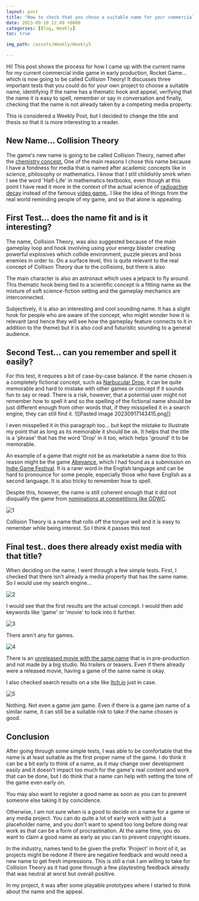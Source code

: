 ```yaml
---
layout: post
title: "How to check that you chose a suitable name for your commercial indie game with three simple tests"
date: 2023-09-10 12:49 +0800
categories: [Blog, Weekly]
toc: true

img_path: /assets/Weekly/Weekly5

---
```


Hi! This post shows the process for how I came up with the current name for my current commercial indie game in early production, Rocket Game... which is now going to be called Collision Theory! It discusses three important tests that you could do for your own project to choose a suitable name, identifying if the name has a thematic hook and appeal, verifying that the name it is easy to spell, remember or say in conversation and finally, checking that the name is not already taken by a competing media property.

This is considered a Weekly Post, but I decided to change the title and thesis so that it is more interesting to a reader. 

## New Name... Collision Theory

The game's new name is going to be called Collision Theory, named after the [chemistry concept.]((https://en.wikipedia.org/wiki/Collision_theory)) One of the main reasons I chose this name because I have a fondness for media that is named after academic concepts like in science, philosophy or mathematics. I know that I still childishly smirk when I see the word 'Half-Life' in mathematics textbooks, even though at this point I have read it more in the context of the actual science of [radioactive decay](https://en.wikipedia.org/wiki/Half-life) instead of the famous [video game.](https://en.wikipedia.org/wiki/Half-Life_(video_game)). I like the idea of things from the real world reminding people of my game, and so that alone is appealing.

## First Test... does the name fit and is it interesting?

The name, Collision Theory, was also suggested because of the main gameplay loop and hook involving using your energy blaster creating powerful explosives which collide environment, puzzle pieces and boss enemies in order to. On a surface level, this is quite relevant to the real concept of Collison Theory due to the collisions, but there is also

The main character is also an astronaut which uses a jetpack to fly around. This thematic hook being tied to a scientific concept is a fitting name as the mixture of soft science-fiction setting and the gameplay mechanics are interconnected.

Subjectively, it is also an interesting and cool sounding name. It has a slight hook for people who are aware of the concept, who might wonder how it is relevant (and hence they will see how the gameplay feature connects to it in addition to the theme) but it is also cool and futuristic sounding to a general audience.
## Second Test... can you remember and spell it easily?

For this test, it requires a bit of case-by-case balance. If the name chosen is a completely fictional concept, such as [Narbucular Drop](https://www.digipen.edu/showcase/student-games/narbacular-drop), it can be quite memorable and hard to mistake with other games or concept if it sounds fun to say or read. There is a risk, however, that a potential user might not remember how to spell it and so the spelling of the fictional name should be just different enough from other words that, if they misspelled it in a search engine, they can still find it.
![[Pasted image 20230917143415.png]]

I even misspelled it in this paragraph too... but kept the mistake to illustrate my point that as long as its memorable it should be ok. It helps that the title is a 'phrase' that has the word 'Drop' in it too, which helps 'ground' it to be memorable. 

An example of a game that might not be as marketable a name doe to this reason might be the game [Abeyance](https://www.bumblebee-studios.se/abeyance), which I had found as a submission on [Indie Game Festival](https://igf.com/entry/2023/abeyance). It is a rarer word in the English language and can be hard to pronounce for some people, especially those who have English as a second language. It is also tricky to remember how to spell. 

Despite this, however, the name is still coherent enough that it did not disqualify the game from [nominations at competitions like GDWC](https://thegdwc.com/games/abeyance).


![1](1.png)

Collision Theory is a name that rolls off the tongue well and it is easy to remember while being interest. So I think it passes this test

## Final test.. does there already exist media with that title?

When deciding on the name, I went through a few simple tests. First, I checked that there isn't already a media property that has the same name. So I would use my search engine...

![2](2.png)


I would see that the first results are the actual concept. I would then add keywords like 'game' or 'movie' to look into it further.

![3](3.png)


There aren't any for games.

![4](4.png)

There is an [unreleased movie with the same name](https://www.imdb.com/title/tt27043906/) that is in pre-production and not made by a big studio. No trailers or teasers. Even if there already were a released movie, having a game of the same name is okay.

I also checked search results on a site like [Itch.io](https://itch.io/) just in case.

![5](5.png)

Nothing. Not even a game jam game. Even if there is a game jam name of a similar name, it can still be a suitable risk to take if the name chosen is good. 

## Conclusion

After going through some simple tests, I was able to be comfortable that the name is at least suitable as the first proper name of the game. I do think it can be a bit early to think of a name, as it may change over development easily and it doesn't impact too much for the game's real content and work that can be done, but I do think that a name can help with setting the tone of the game even early on. 

You may also want to register a good name as soon as you can to prevent someone else taking it by coincidence. 

Otherwise, I am not sure when is a good to decide on a name for a game or any media project. You can do quite a lot of early work with just a placeholder name, and you don't want to spend too long before doing real work as that can be a form of procrastination. At the same time, you do want to claim a good name as early as you can to prevent copyright issues. 

In the industry, names tend to be given the prefix 'Project' in front of it, as projects might be redone if there are negative feedback and would need a new name to get fresh impressions. This is still a risk I am willing to take for Collision Theory as it had gone through a few playtesting feedback already that was neutral at worst but overall positive.

In my project, it was after some playable prototypes where I started to think about the name and the appeal. 